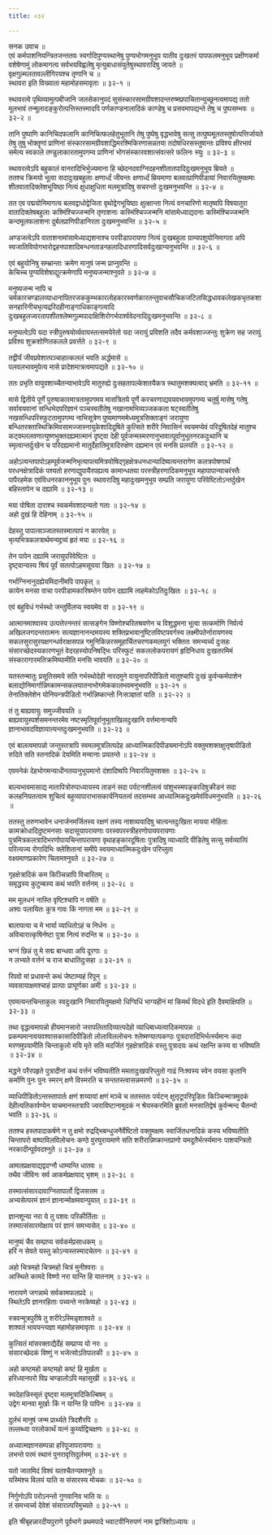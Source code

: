 ```yaml
---
title: ०३२

---
```

सनक उवाच ॥  
एवं कर्मपाशनियन्त्रितजन्ततवः स्वर्गादिपुण्यस्थानेषु पुण्यभोगमनुभूय यातीव दुःखतरं पापफलमनुभूय प्रक्षीणकर्मा वशेषेणामुं लोकमागत्य सर्वभयविह्वलेषु मृत्युबाधासंयुतेषुस्थावरादिषु जायते ॥  
वृक्षगुल्मलतावल्लीगिरयश्च तृणानि च ॥  
स्थावरा इति विख्याता महामोहसमावृताः ॥ ३२-१ ॥  
  
स्थावरत्वे पृथिव्यामुत्पबीजानि जलसेकानुपदं सुसंस्कारसामग्रीवशादन्तरुष्मप्रपाचितान्युच्छूनत्वमापद्य ततो मूलभावं तन्मूलादङ्कुरोत्पत्तिस्तस्मादपि पर्णकाण्डनालादिकं काण्डेषु च प्रसवमापद्यन्ते तेषु च पुष्पसम्भवः ॥ ३२-२ ॥  
  
तानि पुष्पाणि कानिचिदफलानि कानिचित्फलहेतुभूतानि तेषु पुष्पेषु वृद्धभावेषु सत्सु तत्पुष्पमूलतस्तुषोत्पत्तिर्जायते तेषु तुषु भोक्तॄणां प्राणिनां संस्कारसामग्रीवशाद्धिमरश्मिकिरणासन्नतया तदोषधिरसस्तुषान्तः प्रविश्य क्षीरभावं समेत्य स्वकाले तण्डुलाकारतामुपगम्य प्राणिनां भोगसंस्कारवशात्संवत्सरे फलिनः स्युः ॥ ३२-३ ॥  
  
स्थावरत्वेऽपि बहुकालं वानरादिभिर्भुज्यमाना हि च्छेदनदवाग्निदहनशीतातपादिदुःखमनुभूय म्रियते ॥  
ततश्च क्रिमयो भूत्वा सदादुःखबहुलाः क्षणार्ध्दं जीवन्तः क्षणार्ध्दं म्रियमाणा बलवत्प्राणिपीडायां निवारयितुमक्षमाः शीतवातादिक्लेशभूयिष्ठा नित्यं क्षुधाक्षुधिता मलमूत्रादिषु सचरन्तो दुःखमनुभवन्ति ॥ ३२-४ ॥  
  
तत एव पद्मयोनिमागत्य बलवद्वाधोद्वेजिता वृथोद्वेगभूयिष्ठाः क्षुत्क्षान्ता नित्यं वनचारिणो मातृष्वपि विषयातुरा वातादिक्लेषबहुलाः कश्मिंश्चिज्जन्मनि तृणाशनाः कस्मिंश्चिज्जन्मनि मांसामेध्याद्यदनाः कस्मिंश्चिज्जन्मनि कन्दमूलफलाशना दुर्बलप्राणिपीडानिरता दुःखमनुभवन्ति ॥ ३२-५ ॥  
  
अण्डजत्वेऽपि वाताशनामांसामेध्याद्यशनाश्च परपीडापरायणा नित्यं दुःखबहुला ग्राम्यपशुयोनिमागता अपि स्वजातिवियोगभारोद्वहनपाशादिबन्धनताडनहलादिधारणादिसर्वदुःखान्यनुभवन्ति ॥ ३२-६ ॥  
  
एवं बहुयोनिषु सम्भ्रान्ताः क्रमेण मानुषं जन्म प्राप्नुवन्ति ॥  
 केचिच्च पुण्यविशेषाद्युत्क्रमेणापि मनुष्यजन्माश्नुवते ॥ ३२-७ ॥  
  
मनुष्यजन्म नापि च  
चर्मकारचण्डालव्याधानापितरजककुम्भकारलोहकारस्वर्णकारतन्तुवाचसौचिकजटिलसिद्धधावकलेखकभृतकशासनहारिनीचभृत्यद्ररिदहीनाङ्गाधिकाङ्गत्वादि दुःखबहुलज्वरतापशीतश्लेष्मगुल्मपादाक्षिशिरोगर्भपार्श्ववेदनादिदुःखमनुभवन्ति ॥ ३२-८ ॥  
  
मनुष्यत्वेऽपि यदा स्त्रीपुरुषयोर्व्यवायस्तत्समयेरेतो यदा जरायुं प्रविशति तदैव कर्मवशाज्जन्तुः शुक्रेण सह जरायुं प्रविश्य शुक्रशोणितकलले प्रवर्त्तते ॥ ३२-९ ॥  
  
तद्वीर्यं जीवप्रवेशात्पञ्चाहात्कललं भवति अर्द्धमासे ॥  
पलवलभावमुपेत्य मासे प्रादेशमात्रत्वमापद्यते ॥ ३२-१० ॥  
  
ततः प्रभृति वायुवशाच्चैतन्याभावेऽपि मातुरुह्ये दुःसहतापल्केशतयैकत्र स्थातुमशक्यत्वाद् भ्रमति ॥ ३२-११ ॥  
  
मासे द्वितीये पूर्णे पुरुषाकारमात्रतामुपगमय मासत्रितये पूर्णे करचरणाद्यवयवभावमुपगम्य चतुर्षु मासेषु गतेषु सर्वावयवानां सन्धिभेदपरिज्ञानं पञ्चस्वतीतेषु नखानामभिव्यञ्जककता षट्स्वतीतेषु नखसन्धिपरिस्फुटतामुपगम्य नाभिसूत्रेण पुष्यमाणममेध्यमूत्रसिक्ताङ्गं जरायुणा बन्धितरक्तास्थिक्रिमिवसामज्जास्नायुकेशादिदूषिते कुत्सिते शरीरे निवासिनं स्वयमप्येवं परिदूषितदेहं मातुश्च कट्वम्ललवणात्युष्णभुक्तदह्यमात्मानं दृष्ट्वा देही पूर्वजन्मस्मरणानुभावात्पूर्वानुभूतनरकदुःथानि च स्मृत्वान्तर्दुःखेन च परिदह्यमानो मातुर्देहातिमूत्रादिरुक्षेण दह्यमान एवं मनसि प्रलयति ॥ ३२-१२ ॥  
  
अहोऽत्यन्तपापोऽहम्पूर्वजन्मनिभृत्यापत्यमित्रयोषिद्गृहक्षेत्रधनधान्यादिष्वत्यन्तरागेण कलत्रपोषणार्थं परधनक्षेत्रादिकं पश्यतो हरणाद्युपायैरपह्यत्य कामान्धतया परस्त्रीहरणादिकमनुभूय महापापान्याचरंस्तैः पापैरहमेक एवंविधनरकाननुभूय पुनः स्थावरादिषु महादुःखमनुभूय सम्प्रति जरायुणा परिवेष्टितोऽन्तर्दुखेन बहिस्तापेन च दह्यामि ॥ ३२-१३ ॥  
  
मया पोषिता दाराश्च स्वकर्मवशादन्यतो गताः ॥ ३२-१४ ॥  
अहो दुखं हि देहिनाम् ॥ ३२-१५ ॥  
  
देहस्तु पापात्सञ्जातस्तस्मात्पापं न कारयेत् ॥  
भृत्यभित्रकलत्रार्थमन्यद्द्रव्यं हृतं मया ॥ ३२-१६ ॥  
  
तेन पापेन दह्यामि जरायुपरिवेष्टितः ॥  
दृष्ट्वान्यस्य श्रियं पूर्वं सतत्पोऽहमसूयया खितः ॥ ३२-१७ ॥  
  
गर्भाग्निनानुदह्येयमिदानीमपि पापकृत् ॥  
कायेन मनसा वाचा परपीडामकारिषम्तेन पापेन दह्यामि त्वहमेकोऽतिदुःखितः ॥ ३२-१८ ॥  
  
एवं बहुविधं गर्भस्थो जन्तुर्विलप्य स्वयमेव वा ॥ ३२-१९ ॥  
  
आत्मानमाश्वास्य उत्पत्तेरनन्तरं सत्सङ्गेन विष्णोश्चरितश्रवणेन च विशुद्धमना भूत्वा सत्कर्माणि निर्वर्त्य अखिलजगदन्तरात्मनः सत्यज्ञानानन्दमयस्य शक्तिप्रभावानुष्टितविष्टपवर्गस्य लक्ष्मीपतेर्नारायणस्य सकलसुरासुरयक्षगन्धर्वराक्षसपन्न गमुनिकिन्नरसमूहार्चितचरणकमलयुगं भक्तितः समभ्यर्च्य दुःसहः संसारच्छेदस्यकारणभूतं वेदरहस्योपनिषद्भिः परिस्फुटं सकललोकपरायणं हृदिनिधाय दुःखतरमिमं संस्कारागारमतिक्रमिष्यामीति मनसि भावयति ॥ ३२-२० ॥  
  
यतस्तन्मातुः प्रसूतिसमये सति गर्भस्थोदेही नारदमुने वायुनापरिपीडितो मातुश्चापि दुःखं कुर्वन्कर्मपाशेन बलाद्योनिमार्गान्निष्क्रामन्सकलयातनाभोगमेककालभवमनुभवति ॥ ३२-२१ ॥  
तेनातिक्लेशेन योनियन्त्रपीडितो गर्भान्निष्कान्तो निःसञ्ज्ञतां याति ॥ ३२-२२ ॥  
  
तं तु बाह्यवायुः समुज्जीवयति ॥  
बाह्यवायुस्पर्शसमनन्तरमेव नष्टस्मृतिपूर्वानुभूताखिलदुःखानि वर्त्तमानान्यपि ज्ञानाभावदविज्ञायात्यन्तदुःखमनुभवति ॥ ३२-२३ ॥  
  
एवं बालत्वमापन्नो जन्तुस्तत्रापि स्वमलमूत्रलित्पदेह आध्यात्मिकादिपीड्यमानोऽपि वक्तुमशक्तक्षुत्तृषापीडितो रुदिते सति स्तनादिकं देयमिति मन्वानाः प्रयतन्ते ॥ ३२-२४ ॥  
  
एवमनेकं देहभोगमन्याधीनतयानुभूयमानो दंशादिष्वपि निवारयितुमशक्तः ॥ ३२-२५ ॥  
  
बाल्यभावमासाद्य मातापित्रोरुपाध्यायस्य ताडनं सदा पर्यटनशीलत्वं पांशुभस्मपङ्कादिषुक्रीडनं सदा कलहनियतत्वाम शुचित्वं बहुव्यापाराभासकार्यनियतत्वं तदसम्भव आध्यात्मिकदुःखमेवंविधमनुभवति ॥ ३२-२६ ॥  
  
ततस्तु तरुणभावेन धनार्जनमर्जितस्य रक्षणं तस्य नाशव्ययादिषु चात्यन्तदुःखिता मायया मोहिताः कामक्रोधादिदुष्टमनसाः सदासूयापरायणाः परस्वपरस्त्रीहरणोपायपरायणाः पुत्रमित्रकलत्रादिभरणोपायचिन्तापरायणा वृथाहङ्कारदूषिताः पुत्रादिषु व्याध्यादि पीडितेषु सत्सु सर्वव्यात्पिं परित्यज्य रोगादिभिः क्लेशितानां समीपे स्वयमाध्यात्मिकदुःखेन परिप्लुता  
वक्ष्यमाणप्रकारेण चितामश्नुवते ॥ ३२-२७ ॥  
  
गृहक्षेत्रादिकं कम किञ्चिन्नापि विचारितम् ॥  
समृद्धस्य कुटुम्बस्य कथं भवति वर्त्तनम् ॥ ३२-२८ ॥  
  
मम मूलधनं नास्ति वृष्टिश्चापि न वर्षति ॥  
अश्वः पलायितः कुत्र गावः किं नागता मम ॥ ३२-२९ ॥  
  
बालापत्या च मे भार्या व्याधितोऽहं च निर्धनः ॥  
अविचारात्कृषिर्नष्टा पुत्रा नित्यं रुदन्ति च ॥ ३२-३० ॥  
  
भग्नं छिन्नं तु मे सद्म बान्धवा अपि दूरगाः ॥  
न लभ्यते वर्त्तनं च राज बाधातिदुःसहा ॥ ३२-३१ ॥  
  
रिपवो मां प्रधावन्ते कथं जेष्टाम्यहं रिपून् ॥  
व्यवसायाक्षमश्चाहं प्रात्पाः प्राघूर्णका अमी ॥ ३२-३२ ॥  
  
एवमत्यन्तचिन्ताकुलः स्वदुःखानि निवारयितुमक्षमो धिग्विधिं भाग्यहीनं मां किमर्थं विदधे इति दैवमाक्षिपति ॥ ३२-३३ ॥  
  
तथा वृद्धत्वमापन्नो हीयमानसारो जरापलितादिव्यात्पदेहो व्याधिबाध्यत्वादिकमापन्नः ॥  
प्रकम्पमानावयवश्वासकासादिपीडितो लोलाविललोचनः श्लेष्मण्यात्पकण्ठः पुत्रदारादिभिर्भर्त्स्यमानः कदा मरणमुपयामीति चिन्ताकुलो मयि मृते सति मदर्जितं गृहक्षेत्रादिकं वस्तु पुत्रादयः कथं रक्षन्ति कस्य वा भविष्यति ॥ ३२-३४ ॥  
  
मद्धने परैरपहृते पुत्रादीनां कथं वर्त्तनं भविष्यतीति ममतादुःखपरिप्लुतो गाढं निःश्वस्य स्वेन वयसा कृतानि कर्माणि पुनः पुनः स्मरन् क्षणे विस्मरति च सन्ततस्त्वासन्नमरणो ॥ ३२-३५ ॥  
  
व्याधिपीडितोऽन्तस्तापार्तः क्षणं शय्यायां क्षणं मञ्चे च ततस्ततः पर्यटन् क्षुत्तृटूपरिपूडितः किञ्चिन्मात्रमुदकं देहीत्यतिकार्पण्येन याचमानस्तत्रापि ज्वराविष्टानामुदकं न श्रेयस्करमिति ब्रुवतो मनसातिद्वेषं कुर्वन्मन्द चैतन्यो भवति ॥ ३२-३६ ॥  
  
ततश्च हस्तपादाकर्षणे न तु क्षमो रुद्रद्भिबन्धुजनैर्वेष्टितो वक्तुमक्षमः स्वार्जितधनादिकं कस्य भविष्यतीति चिन्तापरो बाष्पाविलविलोचनः कण्ठे वुरघुरायमाणे सति शरीरान्निष्क्रान्तप्राणो यमदूतैर्भर्त्स्यमानः पाशयन्त्रितो नरकादीन्पूर्ववदश्नुते ॥ ३२-३७ ॥  
  
आमलप्रक्षयाद्यद्वदग्नौ धाम्यन्ति धातवः ॥  
तथैव जीविनः सर्व आकर्मप्रक्षयाद् भृशम् ॥ ३२-३८ ॥  
  
तस्मात्संसारदावाग्नितापार्तो द्विजसत्तम ॥  
अभ्यसेत्परमं ज्ञानं ज्ञानान्मोक्षमवान्पुयात् ॥ ३२-३९ ॥  
  
ज्ञानशून्या नरा ये तु पशवः परिकीर्तिताः ॥  
तस्मात्संसारमोक्षाय परं ज्ञानं समभ्यसेत् ॥ ३२-४० ॥  
  
मानुष्यं चैव सम्प्राप्य सर्वकर्मप्रसाधकम् ॥  
हरिं न सेवते यस्तु कोऽन्यस्तस्मादचेतनः ॥ ३२-४१ ॥  
  
अहो चित्रमहो चित्रमहो चित्रं मुनीश्वराः ॥  
आस्थिते कामदे विष्णो नरा यान्ति हि यातनाम् ॥ ३२-४२ ॥  
  
नारायणे जगन्नाथे सर्वकामफलप्रदे ॥  
स्थितेऽपि ज्ञानरहिताः पच्यन्ते नरकेष्वहो ॥ ३२-४३ ॥  
  
स्त्रवन्मूत्रपुरीषे तु शरीरेऽस्मिन्नृशाश्वते ॥  
शाश्वतं भावयन्त्यज्ञा महामोहसमावृताः ॥ ३२-४४ ॥  
  
कुत्सितं मांसरक्ताद्यैर्देहं सम्प्राप्य यो नरः ॥  
संसारच्छेदकं विष्णुं न भजेत्सोऽतिपातकी ॥ ३२-४५ ॥  
  
अहो कष्टमहो कष्टमहो कष्टं हि मूर्खता ॥  
हरिध्यानपरो विप्र चण्डालोऽपि महासुखी ॥ ३२-४६ ॥  
  
स्वदेहान्निस्सृतं दृष्ट्वा मलमूत्रादिकिल्बिषम् ॥  
उद्वेग मानवा मूर्खाः किं न यान्ति हि पापिनः ॥ ३२-४७ ॥  
  
दुर्लभं मानुषं जन्म प्रार्थ्यते त्रिदशैरपि ॥  
तल्लब्ध्वा परलोकार्थं यत्नं कुर्य्याद्विचक्षणः ॥ ३२-४८ ॥  
  
अध्यात्मज्ञानसम्पन्ना हरिपूजापरायणाः ॥  
लभन्ते परमं स्थानं पुनरावृत्तिदुर्लभम् ॥ ३२-४९ ॥  
  
यतो जातमिदं विश्वं यतश्चैतन्यमश्नुते ॥  
यस्मिंश्च विलयं याति स संसारस्य मोचकः ॥ ३२-५० ॥  
  
निर्गुणोऽपि परोऽनन्तो गुणवानिव भाति यः ॥  
तं समभ्यर्च्य देवेशं संसारात्परिमुच्यते ॥ ३२-५१ ॥  
  
इति श्रीबृहन्नारदीयपुराणे पूर्वभागे प्रथमपादे भवाटवीनिरुपणं नाम द्वात्रिंशोऽध्यायः ॥